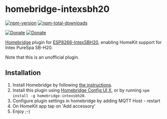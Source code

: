 # homebridge-intexsbh20

[![npm-version](https://badgen.net/npm/v/homebridge-intexsbh20)](https://www.npmjs.com/package/homebridge-intexsbh20)
[![npm-total-downloads](https://badgen.net/npm/dt/homebridge-intexsbh20)](https://www.npmjs.com/package/homebridge-intexsbh20)

[![Donate](https://badgen.net/badge/paypal/donate?icon=https://simpleicons.now.sh/paypal/fff)](https://www.paypal.com/donate/?hosted_button_id=B8NGNPFGK69BY)
[![Donate](https://badgen.net/badge/buymeacoffee/donate?icon=https://simpleicons.now.sh/buymeacoffee/fff)](https://www.buymeacoffee.com/louis49github)

[Homebridge](https://homebridge.io) plugin for [ESP8266-IntexSBH20](https://github.com/jnsbyr/esp8266-intexsbh20),
enabling HomeKit support for Intex PureSpa SB-H20.

Note that this is an unofficial plugin.

## Installation
1. Install Homebridge by following
   [the instructions](https://github.com/homebridge/homebridge/wiki).
2. Install this plugin using [Homebridge Config UI X](https://github.com/oznu/homebridge-config-ui-x), or by running `npm install -g homebridge-intexsbh20`.
3. Configure plugin settings in homebridge by adding MQTT Host - restart
4. On HomeKit app tap on 'Add accessory'
5. Enjoy ;-) 

